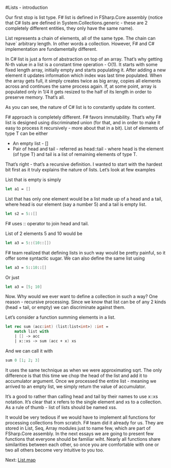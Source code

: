 #Lists - introduction

Our first stop is list type. F# list is defined in FSharp.Core assembly (notice that C# lists are defined in System.Collections.generic - these are 2 completely different entities, they only have the same name). 

List represents a chain of elements, all of the same type. The chain can have` arbitrary length. In other words a collection. However, F# and C# implementation are fundamentally different. 

In C# list is just a form of abstraction on top of an array. That’s why getting N-th value in a list is a constant time operation - O(1). It starts with some fixed length array, initially empty and starts populating it. After adding a new element it updates information which index was last time populated. When the array gets full, it simply creates twice as big array, copies all elements across and continues the same process again. If, at some point, array is populated only in 1/4 it gets resized to the half of its length in order to preserve memory. That’s all.

As you can see, the nature of C# list is to constantly update its content.

F# approach is completely different. F# favors immutability. That’s why F# list is designed using discriminated union (for that, and in order to make it easy to process it recursively - more about that in a bit). List of elements of type T can be either

* An empty list - []
* Pair of head and tail - referred as head::tail - where head is the element  (of type T) and tail is a list of remaining elements of type T.

That’s right - that’s a recursive definition. I wanted to start with the hardest bit first as it truly explains the nature of lists. Let’s look at few examples

List that is empty is simply 

```fsharp
let a1 = []
```

List that has only one element would be a list made up of a head and a tail, where head is our element (say a number 5) and a tail is empty list.

```fsharp
let s2 = 5::[]
```

F# uses :: operator to join head and tail.

List of 2 elements 5 and 10 would be

```fsharp
let a3 = 5::(10::[])
```

F# team realized that defining lists in such way would be pretty painful, so it offer some syntactic sugar. We can also define the same list using 

```fsharp
let a3 = 5::10::[]
```

Or just 

```fsharp
let a3 = [5; 10]
```

Now. Why would we ever want to define a collection in such a way? One reason - recursive processing. Since we know that list can be of any 2 kinds (head + tail, or empty) we can discriminate against them.

Let’s consider a function summing elements in a list.

```fsharp
let rec sum (acc:int) (list:list<int>) :int =
    match list with
    | [] -> acc
    | x::xs -> sum (acc + x) xs
```

And we can call it with 

```fsharp
sum 0 [1; 2; 3]
```

It uses the same technique as when we were approximating sqrt. The only difference is that this time we chop the head of the list and add it to accumulator argument. Once we processed the entire list - meaning we arrived to an empty list, we simply return the value of accumulator. 

It’s a good to rather than calling head and tail by their names to use x::xs notation. It’s clear that x refers to the single element and xs to a collection. As a rule of thumb - list of lists should be named xss. 

It would be very tedious if we would have to implement all functions for processing collections from scratch. F# team did it already for us. They are stored in List, Seq, Array modules just to name few, which are part of FSharp.Core assembly. In the next essays we are going to present few functions that everyone should be familiar wiht. Nearly all functions share similarities between each other, so once you are comfortable with one or two all others become very intuitive to you too. 

Next: [List.map](332_list_map.md)